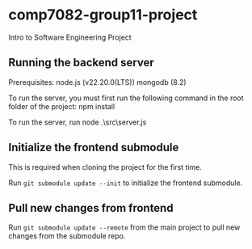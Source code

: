 # comp7082-group11-project
Intro to Software Engineering Project

## Running the backend server

Prerequisites:
node.js (v22.20.0(LTS))
mongodb (8.2)

To run the server, you must first run the following command in the root folder of the project:
npm install

To run the server, run
node .\src\server.js

## Initialize the frontend submodule

This is required when cloning the project for the first time.

Run `git submodule update --init` to initialize the frontend submodule.

## Pull new changes from frontend

Run `git submodule update --remote` from the main project to pull new changes from the submodule repo.